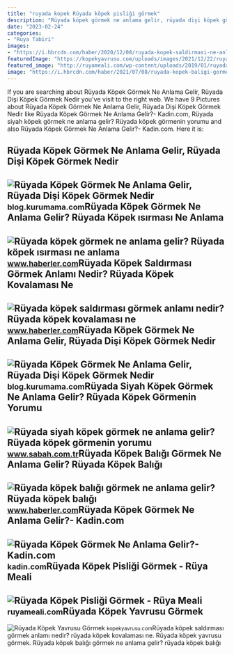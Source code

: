 ```yaml
---
title: "ruyada kopek Rüyada köpek pisliği görmek"
description: "Rüyada köpek görmek ne anlama gelir, rüyada dişi köpek görmek nedir"
date: "2023-02-24"
categories:
- "Ruya Tabiri"
images:
- "https://i.hbrcdn.com/haber/2020/12/08/ruyada-kopek-saldirmasi-ne-anlama-gelir-ruyada-13787495_5309_amp.jpg"
featuredImage: "https://kopekyavrusu.com/uploads/images/2021/12/22/ruyada-kopek-yavrusu-gormek-61c345dfe1a7d.jpg"
featured_image: "http://ruyameali.com/wp-content/uploads/2019/01/ruyada-kopek-pisligi-gormek-.jpg"
image: "https://i.hbrcdn.com/haber/2021/07/08/ruyada-kopek-baligi-gormek-ne-anlama-gelir-14253238_1457_amp.jpg"
---
```


If you are searching about Rüyada Köpek Görmek Ne Anlama Gelir, Rüyada Dişi Köpek Görmek Nedir you've visit to the right web. We have 9 Pictures about Rüyada Köpek Görmek Ne Anlama Gelir, Rüyada Dişi Köpek Görmek Nedir like Rüyada Köpek Görmek Ne Anlama Gelir?- Kadin.com, Rüyada siyah köpek görmek ne anlama gelir? Rüyada köpek görmenin yorumu and also Rüyada Köpek Görmek Ne Anlama Gelir?- Kadin.com. Here it is:

Rüyada Köpek Görmek Ne Anlama Gelir, Rüyada Dişi Köpek Görmek Nedir
-------------------------------------------------------------------

 ![Rüyada Köpek Görmek Ne Anlama Gelir, Rüyada Dişi Köpek Görmek Nedir](https://blog.kurumama.com/resimleri/2020/11/ruyada-kopek-gormek.jpg) <small>blog.kurumama.com</small>Rüyada Köpek Görmek Ne Anlama Gelir? Rüyada Köpek ısırması Ne Anlama
--------------------------------------------------------------------

 ![Rüyada köpek görmek ne anlama gelir? Rüyada köpek ısırması ne anlama](https://i.hbrcdn.com/haber/2019/10/24/ruyada-kopek-gormek-ne-anlama-gelir-12558072_9761_amp.jpg) <small>www.haberler.com</small>Rüyada Köpek Saldırması Görmek Anlamı Nedir? Rüyada Köpek Kovalaması Ne
-----------------------------------------------------------------------

 ![Rüyada köpek saldırması görmek anlamı nedir? Rüyada köpek kovalaması ne](https://i.hbrcdn.com/haber/2020/12/08/ruyada-kopek-saldirmasi-ne-anlama-gelir-ruyada-13787495_5309_amp.jpg) <small>www.haberler.com</small>Rüyada Köpek Görmek Ne Anlama Gelir, Rüyada Dişi Köpek Görmek Nedir
-------------------------------------------------------------------

 ![Rüyada Köpek Görmek Ne Anlama Gelir, Rüyada Dişi Köpek Görmek Nedir](https://blog.kurumama.com/resimleri/2020/11/ruyada-kopek-gormek-ne-anlama-gelir.jpg) <small>blog.kurumama.com</small>Rüyada Siyah Köpek Görmek Ne Anlama Gelir? Rüyada Köpek Görmenin Yorumu
-----------------------------------------------------------------------

 ![Rüyada siyah köpek görmek ne anlama gelir? Rüyada köpek görmenin yorumu](https://iasbh.tmgrup.com.tr/84a6ec/752/395/0/17/800/437?u=https://isbh.tmgrup.com.tr/sbh/2019/10/30/ruyada-siyah-kopek-gormek-ne-anlama-gelir-ruyada-kopek-gormenin-yorumu-1572431200774.jpg) <small>www.sabah.com.tr</small>Rüyada Köpek Balığı Görmek Ne Anlama Gelir? Rüyada Köpek Balığı
---------------------------------------------------------------

 ![Rüyada köpek balığı görmek ne anlama gelir? Rüyada köpek balığı](https://i.hbrcdn.com/haber/2021/07/08/ruyada-kopek-baligi-gormek-ne-anlama-gelir-14253238_1457_amp.jpg) <small>www.haberler.com</small>Rüyada Köpek Görmek Ne Anlama Gelir?- Kadin.com
-----------------------------------------------

 ![Rüyada Köpek Görmek Ne Anlama Gelir?- Kadin.com](https://cdn.kadin.com/images/posts/8/6/4/ruyada-kopek-gormek-ne-anlama-gelir-1516977867.png) <small>kadin.com</small>Rüyada Köpek Pisliği Görmek - Rüya Meali
----------------------------------------

 ![Rüyada Köpek Pisliği Görmek - Rüya Meali](http://ruyameali.com/wp-content/uploads/2019/01/ruyada-kopek-pisligi-gormek-.jpg) <small>ruyameali.com</small>Rüyada Köpek Yavrusu Görmek
---------------------------

 ![Rüyada Köpek Yavrusu Görmek](https://kopekyavrusu.com/uploads/images/2021/12/22/ruyada-kopek-yavrusu-gormek-61c345dfe1a7d.jpg) <small>kopekyavrusu.com</small>Rüyada köpek saldırması görmek anlamı nedir? rüyada köpek kovalaması ne. Rüyada köpek yavrusu görmek. Rüyada köpek balığı görmek ne anlama gelir? rüyada köpek balığı
